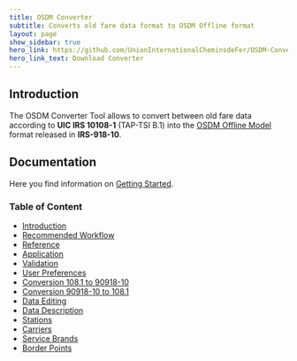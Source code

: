 ```yaml
---
title: OSDM Converter
subtitle: Converts old fare data format to OSDM Offline format
layout: page
show_sidebar: true
hero_link: https://github.com/UnionInternationalCheminsdeFer/OSDM-Converter
hero_link_text: Download Converter
---
```


## Introduction

The OSDM Converter Tool allows to convert between old fare data according to **UIC IRS 10108-1** (TAP-TSI B.1) into the [OSDM Offline Model](https://unioninternationalcheminsdefer.github.io/OSDM/spec/) format released in
**IRS-918-10**.

## Documentation

Here you find information on [Getting Started](html/gettingstarted/gettingstarted.html).

### Table of Content

- [Introduction](html/gettingstarted/gettingstarted.html)
- [Recommended Workflow](html/gettingstarted/recommendedWorkflow.html)
- [Reference](html/reference/reference.html)
- [Application](html/reference/application.html)
- [Validation](html/reference/validation.html)
- [User Preferences](html/reference/userPreferences.html)
- [Conversion 108.1 to 90918-10](html/reference/conversionl2g.html)
- [Conversion 90918-10 to 108.1](html/reference/conversiong2l.html)
- [Data Editing](html/reference/data_editing.html)
- [Data Description](html/reference/datadescription.html)
- [Stations](html/reference/data_stationcodes.html)
- [Carriers](html/reference/data_companycodes.html)
- [Service Brands](html/reference/data_servicebrandcodes.html)
- [Border Points](html/reference/data_borderpoints.html)

